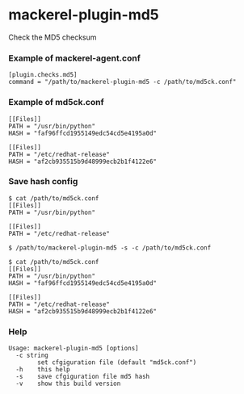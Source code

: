 # mackerel-plugin-md5
Check the MD5 checksum

### Example of mackerel-agent.conf

```
[plugin.checks.md5]
command = "/path/to/mackerel-plugin-md5 -c /path/to/md5ck.conf"
```

### Example of md5ck.conf

```
[[Files]]
PATH = "/usr/bin/python"
HASH = "faf96ffcd1955149edc54cd5e4195a0d"

[[Files]]
PATH = "/etc/redhat-release"
HASH = "af2cb935515b9d48999ecb2b1f4122e6"
```

### Save hash config

```
$ cat /path/to/md5ck.conf
[[Files]]
PATH = "/usr/bin/python"

[[Files]]
PATH = "/etc/redhat-release"

$ /path/to/mackerel-plugin-md5 -s -c /path/to/md5ck.conf

$ cat /path/to/md5ck.conf
[[Files]]
PATH = "/usr/bin/python"
HASH = "faf96ffcd1955149edc54cd5e4195a0d"

[[Files]]
PATH = "/etc/redhat-release"
HASH = "af2cb935515b9d48999ecb2b1f4122e6"
```

### Help

```
Usage: mackerel-plugin-md5 [options]
  -c string
        set cfgiguration file (default "md5ck.conf")
  -h    this help
  -s    save cfgiguration file md5 hash
  -v    show this build version
```
